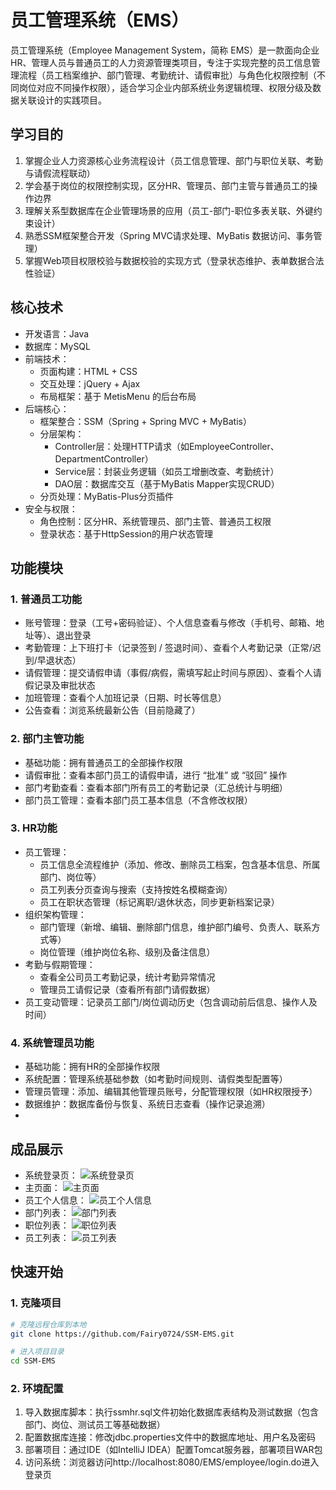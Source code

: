 # 员工管理系统（EMS）
员工管理系统（Employee Management System，简称 EMS）是一款面向企业HR、管理人员与普通员工的人力资源管理类项目，专注于实现完整的员工信息管理流程（员工档案维护、部门管理、考勤统计、请假审批）与角色化权限控制（不同岗位对应不同操作权限），适合学习企业内部系统业务逻辑梳理、权限分级及数据关联设计的实践项目。

## 学习目的
1. 掌握企业人力资源核心业务流程设计（员工信息管理、部门与职位关联、考勤与请假流程联动）
2. 学会基于岗位的权限控制实现，区分HR、管理员、部门主管与普通员工的操作边界
3. 理解关系型数据库在企业管理场景的应用（员工-部门-职位多表关联、外键约束设计）
4. 熟悉SSM框架整合开发（Spring MVC请求处理、MyBatis 数据访问、事务管理）
5. 掌握Web项目权限校验与数据校验的实现方式（登录状态维护、表单数据合法性验证）

## 核心技术
- 开发语言：Java
- 数据库：MySQL
- 前端技术：
  - 页面构建：HTML + CSS
  - 交互处理：jQuery + Ajax
  - 布局框架：基于 MetisMenu 的后台布局
- 后端核心：
  - 框架整合：SSM（Spring + Spring MVC + MyBatis）
  - 分层架构：
     - Controller层：处理HTTP请求（如EmployeeController、DepartmentController）
     - Service层：封装业务逻辑（如员工增删改查、考勤统计）
     - DAO层：数据库交互（基于MyBatis Mapper实现CRUD）
  - 分页处理：MyBatis-Plus分页插件
- 安全与权限：
  - 角色控制：区分HR、系统管理员、部门主管、普通员工权限
  - 登录状态：基于HttpSession的用户状态管理


## 功能模块

### 1.  普通员工功能
- 账号管理：登录（工号+密码验证）、个人信息查看与修改（手机号、邮箱、地址等）、退出登录
- 考勤管理：上下班打卡（记录签到 / 签退时间）、查看个人考勤记录（正常/迟到/早退状态）
- 请假管理：提交请假申请（事假/病假，需填写起止时间与原因）、查看个人请假记录及审批状态
- 加班管理：查看个人加班记录（日期、时长等信息）
- 公告查看：浏览系统最新公告（目前隐藏了）

### 2. 部门主管功能
- 基础功能：拥有普通员工的全部操作权限
- 请假审批：查看本部门员工的请假申请，进行 “批准” 或 “驳回” 操作
- 部门考勤查看：查看本部门所有员工的考勤记录（汇总统计与明细）
- 部门员工管理：查看本部门员工基本信息（不含修改权限）

### 3. HR功能
- 员工管理：
  - 员工信息全流程维护（添加、修改、删除员工档案，包含基本信息、所属部门、岗位等）
  - 员工列表分页查询与搜索（支持按姓名模糊查询）
  - 员工在职状态管理（标记离职/退休状态，同步更新档案记录）
- 组织架构管理：
  - 部门管理（新增、编辑、删除部门信息，维护部门编号、负责人、联系方式等）
  - 岗位管理（维护岗位名称、级别及备注信息）
- 考勤与假期管理：
  - 查看全公司员工考勤记录，统计考勤异常情况
  - 管理员工请假记录（查看所有部门请假数据）
- 员工变动管理：记录员工部门/岗位调动历史（包含调动前后信息、操作人及时间）
  
### 4. 系统管理员功能
- 基础功能：拥有HR的全部操作权限
- 系统配置：管理系统基础参数（如考勤时间规则、请假类型配置等）
- 管理员管理：添加、编辑其他管理员账号，分配管理权限（如HR权限授予）
- 数据维护：数据库备份与恢复、系统日志查看（操作记录追溯）
- 
## 成品展示
- 系统登录页：
![系统登录页](https://github.com/Fairy0724/SSM-EMS/blob/master/src/main/webapp/img/screenshot/login.png)
- 主页面：
![主页面](https://github.com/Fairy0724/SSM-EMS/blob/master/src/main/webapp/img/screenshot/mainPage.png)
- 员工个人信息：
![员工个人信息](https://github.com/Fairy0724/SSM-EMS/blob/master/src/main/webapp/img/screenshot/self.png)
- 部门列表：
![部门列表](https://github.com/Fairy0724/SSM-EMS/blob/master/src/main/webapp/img/screenshot/departmentList.png)
- 职位列表：
![职位列表](https://github.com/Fairy0724/SSM-EMS/blob/master/src/main/webapp/img/screenshot/positionList.png)
- 员工列表：
![员工列表](https://github.com/Fairy0724/SSM-EMS/blob/master/src/main/webapp/img/screenshot/employeeList.png)
## 快速开始

### 1. 克隆项目
```bash
# 克隆远程仓库到本地
git clone https://github.com/Fairy0724/SSM-EMS.git

# 进入项目目录
cd SSM-EMS
```
### 2. 环境配置
1. 导入数据库脚本：执行ssmhr.sql文件初始化数据库表结构及测试数据（包含部门、岗位、测试员工等基础数据）
2. 配置数据库连接：修改jdbc.properties文件中的数据库地址、用户名及密码
3. 部署项目：通过IDE（如IntelliJ IDEA）配置Tomcat服务器，部署项目WAR包
4. 访问系统：浏览器访问http://localhost:8080/EMS/employee/login.do进入登录页
